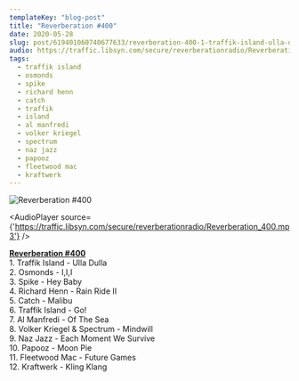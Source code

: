 ```yaml
---
templateKey: "blog-post"
title: "Reverberation #400"
date: 2020-05-28
slug: post/619401060740677633/reverberation-400-1-traffik-island-ulla-dulla
audio: https://traffic.libsyn.com/secure/reverberationradio/Reverberation_400.mp3
tags:
  - traffik island
  - osmonds
  - spike
  - richard henn
  - catch
  - traffik
  - island
  - al manfredi
  - volker kriegel
  - spectrum
  - naz jazz
  - papooz
  - fleetwood mac
  - kraftwerk
---
```


![Reverberation #400](https://66.media.tumblr.com/fd78291610ba1afa3ad84516f6c701a3/b138a7b62e28cbbf-af/s512x512u_c1/d0e0ce7e40d7797c2a83e9749a89689cf03fdbaf.jpg)

<AudioPlayer source={'https://traffic.libsyn.com/secure/reverberationradio/Reverberation_400.mp3'} />

<p><b><a href="https://traffic.libsyn.com/secure/reverberationradio/Reverberation_400.mp3">Reverberation #400</a></b><br />1. Traffik Island - Ulla Dulla<br />2. Osmonds - I,I,I<br />3. Spike - Hey Baby<br />4. Richard Henn - Rain Ride II<br />5. Catch - Malibu<br />6. Traffik Island - Go!<br />7. Al Manfredi - Of The Sea<br />8. Volker Kriegel &amp; Spectrum - Mindwill<br />9. Naz Jazz - Each Moment We Survive<br />10. Papooz - Moon Pie<br />11. Fleetwood Mac - Future Games<br />12. Kraftwerk - Kling Klang<br /></p>
